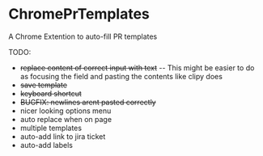 # ChromePrTemplates
A Chrome Extention to auto-fill PR templates

TODO:
  - ~~replace content of correct input with text~~
  -- This might be easier to do as focusing the field and pasting the contents like clipy does
  - ~~save template~~
  - ~~keyboard shortcut~~
  - ~~BUGFIX: newlines arent pasted correctly~~
  - nicer looking options menu
  - auto replace when on page
  - multiple templates
  - auto-add link to jira ticket
  - auto-add labels
